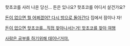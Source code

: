 핫초코를 사러 나온 당신... 돈은 있나요? 핫초코를 어디서 살건가요? 

[돈이 없으면 뭘 어쩌겠어? 다시 방으로 돌아간다](../marshmallow.md) 집에서 잠이나 자!

[돈이 없으면 핫초코를...직접 찾아나서는거! 핫초코를 찾아 여행](journey-to-find-coco/find-coco.md) 

[사람은 공부를 하기위해 태어난거야.](../study/study.md)
